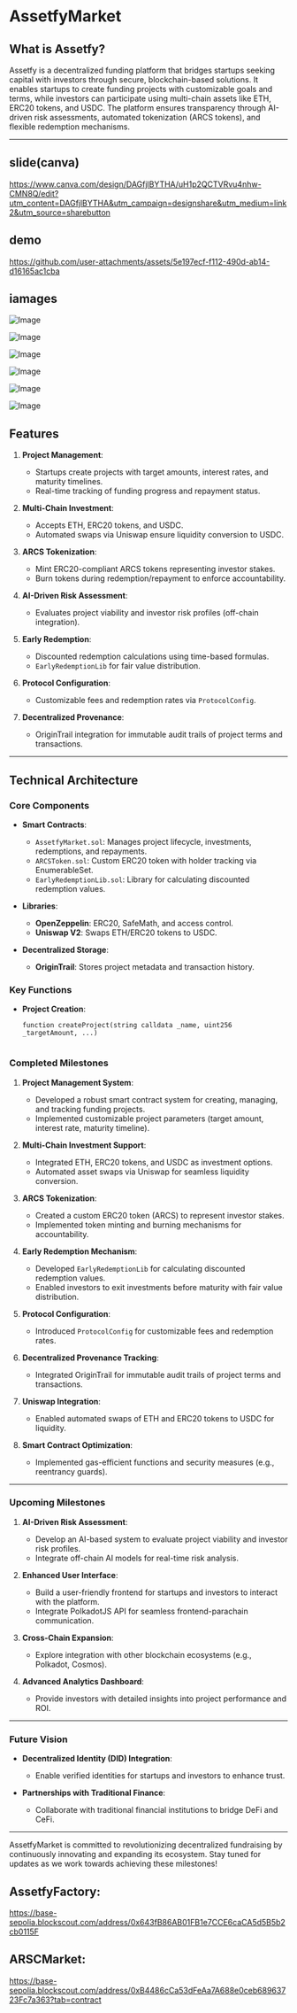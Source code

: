 # AssetfyMarket

## What is Assetfy?
Assetfy is a decentralized funding platform that bridges startups seeking capital with investors through secure, blockchain-based solutions. It enables startups to create funding projects with customizable goals and terms, while investors can participate using multi-chain assets like ETH, ERC20 tokens, and USDC. The platform ensures transparency through AI-driven risk assessments, automated tokenization (ARCS tokens), and flexible redemption mechanisms.

---
## slide(canva)
https://www.canva.com/design/DAGfjlBYTHA/uH1p2QCTVRvu4nhw-CMN8Q/edit?utm_content=DAGfjlBYTHA&utm_campaign=designshare&utm_medium=link2&utm_source=sharebutton

## demo


https://github.com/user-attachments/assets/5e197ecf-f112-490d-ab14-d16165ac1cba



## iamages
![Image](https://github.com/user-attachments/assets/cc6b067d-9a46-43b5-8713-ac4709798df4)

![Image](https://github.com/user-attachments/assets/83428964-010f-4407-b8eb-5ddb12d35985)

![Image](https://github.com/user-attachments/assets/2f1bab60-89c9-4a06-9883-02dac2b03313)

![Image](https://github.com/user-attachments/assets/6c408d3f-2cd5-4526-b314-a352322b30d2)

![Image](https://github.com/user-attachments/assets/05010dbe-5f0e-45f6-bb60-04e897031c19)

![Image](https://github.com/user-attachments/assets/31eb590f-adc6-4639-8cbd-7fcd2aaf41e1)

## Features
1. **Project Management**:  
   - Startups create projects with target amounts, interest rates, and maturity timelines.  
   - Real-time tracking of funding progress and repayment status.

2. **Multi-Chain Investment**:  
   - Accepts ETH, ERC20 tokens, and USDC.  
   - Automated swaps via Uniswap ensure liquidity conversion to USDC.

3. **ARCS Tokenization**:  
   - Mint ERC20-compliant ARCS tokens representing investor stakes.  
   - Burn tokens during redemption/repayment to enforce accountability.

4. **AI-Driven Risk Assessment**:  
   - Evaluates project viability and investor risk profiles (off-chain integration).  

5. **Early Redemption**:  
   - Discounted redemption calculations using time-based formulas.  
   - `EarlyRedemptionLib` for fair value distribution.

6. **Protocol Configuration**:  
   - Customizable fees and redemption rates via `ProtocolConfig`.

7. **Decentralized Provenance**:  
   - OriginTrail integration for immutable audit trails of project terms and transactions.

---

## Technical Architecture

### Core Components
- **Smart Contracts**:  
  - `AssetfyMarket.sol`: Manages project lifecycle, investments, redemptions, and repayments.  
  - `ARCSToken.sol`: Custom ERC20 token with holder tracking via EnumerableSet.  
  - `EarlyRedemptionLib.sol`: Library for calculating discounted redemption values.  

- **Libraries**:  
  - **OpenZeppelin**: ERC20, SafeMath, and access control.  
  - **Uniswap V2**: Swaps ETH/ERC20 tokens to USDC.  

- **Decentralized Storage**:  
  - **OriginTrail**: Stores project metadata and transaction history.  

### Key Functions
- **Project Creation**:  
  ```solidity
  function createProject(string calldata _name, uint256 _targetAmount, ...)


### Completed Milestones
1. **Project Management System**:  
   - Developed a robust smart contract system for creating, managing, and tracking funding projects.  
   - Implemented customizable project parameters (target amount, interest rate, maturity timeline).  

2. **Multi-Chain Investment Support**:  
   - Integrated ETH, ERC20 tokens, and USDC as investment options.  
   - Automated asset swaps via Uniswap for seamless liquidity conversion.  

3. **ARCS Tokenization**:  
   - Created a custom ERC20 token (ARCS) to represent investor stakes.  
   - Implemented token minting and burning mechanisms for accountability.  

4. **Early Redemption Mechanism**:  
   - Developed `EarlyRedemptionLib` for calculating discounted redemption values.  
   - Enabled investors to exit investments before maturity with fair value distribution.  

5. **Protocol Configuration**:  
   - Introduced `ProtocolConfig` for customizable fees and redemption rates.  

6. **Decentralized Provenance Tracking**:  
   - Integrated OriginTrail for immutable audit trails of project terms and transactions.  

7. **Uniswap Integration**:  
   - Enabled automated swaps of ETH and ERC20 tokens to USDC for liquidity.  

8. **Smart Contract Optimization**:  
   - Implemented gas-efficient functions and security measures (e.g., reentrancy guards).  

---

### Upcoming Milestones
1. **AI-Driven Risk Assessment**:  
   - Develop an AI-based system to evaluate project viability and investor risk profiles.  
   - Integrate off-chain AI models for real-time risk analysis.  

2. **Enhanced User Interface**:  
   - Build a user-friendly frontend for startups and investors to interact with the platform.  
   - Integrate PolkadotJS API for seamless frontend-parachain communication.  

3. **Cross-Chain Expansion**:  
   - Explore integration with other blockchain ecosystems (e.g., Polkadot, Cosmos).  

4. **Advanced Analytics Dashboard**:  
   - Provide investors with detailed insights into project performance and ROI.  
---

### Future Vision
- **Decentralized Identity (DID) Integration**:  
  - Enable verified identities for startups and investors to enhance trust.  


- **Partnerships with Traditional Finance**:  
  - Collaborate with traditional financial institutions to bridge DeFi and CeFi.  

---

AssetfyMarket is committed to revolutionizing decentralized fundraising by continuously innovating and expanding its ecosystem. Stay tuned for updates as we work towards achieving these milestones!
















## AssetfyFactory:
https://base-sepolia.blockscout.com/address/0x643fB86AB01FB1e7CCE6caCA5d5B5b2cb0115F

## ARSCMarket:
https://base-sepolia.blockscout.com/address/0xB4486cCa53dFeAa7A688e0ceb68963723Fc7a363?tab=contract


